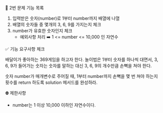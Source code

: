 📝 2번 문제 기능 목록

1. 입력받은 숫자(number)로 1부터 number까지 배열에 나열
2. 배열의 숫자들 중 몇개의 3, 6, 9를 가지는지 체크
3. number가 유효한 숫자인지 체크
    - 예외사항 처리
        ➡️ 1 <= number <= 10,000 인 자연수


✅ 기능 요구사항 체크

배달이가 좋아하는 369게임을 하고자 한다. 놀이법은 1부터 숫자를 하나씩 대면서, 3, 6, 9가 들어가는 숫자는 숫자를 말하는 대신 3, 6, 9의 개수만큼 손뼉을 쳐야 한다.

숫자 number가 매개변수로 주어질 때, 1부터 number까지 손뼉을 몇 번 쳐야 하는지 횟수를 return 하도록 solution 메서드를 완성하라.


⛔️ 제한사항

- number는 1 이상 10,000 이하인 자연수이다.
